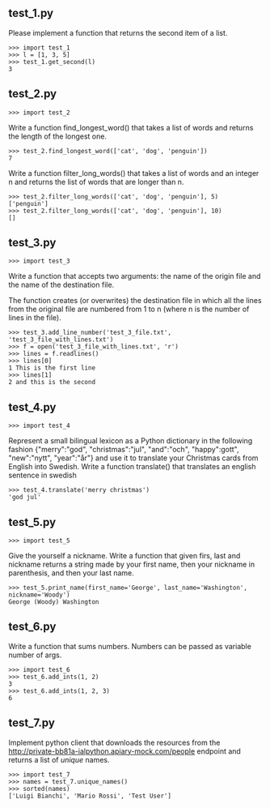 ## test_1.py

Please implement a function that returns the second item of a list.

    >>> import test_1
    >>> l = [1, 3, 5]
    >>> test_1.get_second(l)
    3


## test_2.py

    >>> import test_2

Write a function find_longest_word() that takes a list of words and returns the
length of the longest one.

    >>> test_2.find_longest_word(['cat', 'dog', 'penguin'])
    7

Write a function filter_long_words() that takes a list of words and an integer
n and returns the list of words that are longer than n.

    >>> test_2.filter_long_words(['cat', 'dog', 'penguin'], 5)
    ['penguin']
    >>> test_2.filter_long_words(['cat', 'dog', 'penguin'], 10)
    []


## test_3.py

    >>> import test_3

Write a function that accepts two arguments: the name of the origin file and
the name of the destination file.

The function creates (or overwrites) the destination file in which all
the lines from the original file are numbered from 1 to n
(where n is the number of lines in the file).

    >>> test_3.add_line_number('test_3_file.txt', 'test_3_file_with_lines.txt')
    >>> f = open('test_3_file_with_lines.txt', 'r')
    >>> lines = f.readlines()
    >>> lines[0]
    1 This is the first line
    >>> lines[1]
    2 and this is the second


## test_4.py

    >>> import test_4

Represent a small bilingual lexicon as a Python dictionary in the following fashion {"merry":"god", "christmas":"jul", "and":"och", "happy":gott", "new":"nytt", "year":"år"} and use it to translate your Christmas cards from English into Swedish. Write a function translate() that translates an english sentence in swedish

    >>> test_4.translate('merry christmas')
    'god jul'


## test_5.py


    >>> import test_5

Give the yourself a nickname. Write a function that given firs, last and nickname
returns a string made by your first name, then your nickname in parenthesis,
and then your last name.

    >>> test_5.print_name(first_name='George', last_name='Washington', nickname='Woody')
    George (Woody) Washington


## test_6.py

Write a function that sums numbers. Numbers can be passed as variable number
of args.

    >>> import test_6
    >>> test_6.add_ints(1, 2)
    3
    >>> test_6.add_ints(1, 2, 3)
    6


## test_7.py

Implement python client that downloads the resources from the http://private-bb81a-ialpython.apiary-mock.com/people endpoint and returns a list of *unique* names.

    >>> import test_7
    >>> names = test_7.unique_names()
    >>> sorted(names)
    ['Luigi Bianchi', 'Mario Rossi', 'Test User']
